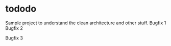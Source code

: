 # tododo

Sample project to understand the clean architecture and other stuff.
Bugfix 1
Bugfix 2

Bugfix 3